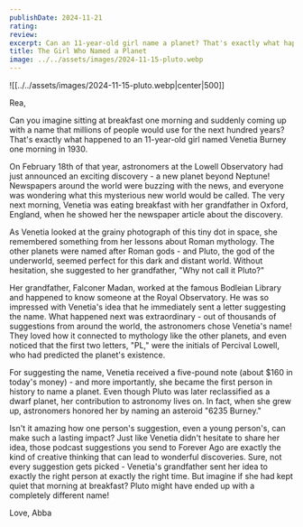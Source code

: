 ```yaml
---
publishDate: 2024-11-21
rating: 
review: 
excerpt: Can an 11-year-old girl name a planet? That's exactly what happened in 1930, when a young student's breakfast conversation led to naming one of our solar system's most famous celestial bodies.
title: The Girl Who Named a Planet
image: ../../assets/images/2024-11-15-pluto.webp
---
```

![[../../assets/images/2024-11-15-pluto.webp|center|500]]

Rea,

Can you imagine sitting at breakfast one morning and suddenly coming up with a name that millions of people would use for the next hundred years? That's exactly what happened to an 11-year-old girl named Venetia Burney one morning in 1930.

On February 18th of that year, astronomers at the Lowell Observatory had just announced an exciting discovery - a new planet beyond Neptune! Newspapers around the world were buzzing with the news, and everyone was wondering what this mysterious new world would be called. The very next morning, Venetia was eating breakfast with her grandfather in Oxford, England, when he showed her the newspaper article about the discovery.

As Venetia looked at the grainy photograph of this tiny dot in space, she remembered something from her lessons about Roman mythology. The other planets were named after Roman gods - and Pluto, the god of the underworld, seemed perfect for this dark and distant world. Without hesitation, she suggested to her grandfather, "Why not call it Pluto?"

Her grandfather, Falconer Madan, worked at the famous Bodleian Library and happened to know someone at the Royal Observatory. He was so impressed with Venetia's idea that he immediately sent a letter suggesting the name. What happened next was extraordinary - out of thousands of suggestions from around the world, the astronomers chose Venetia's name! They loved how it connected to mythology like the other planets, and even noticed that the first two letters, "PL," were the initials of Percival Lowell, who had predicted the planet's existence.

For suggesting the name, Venetia received a five-pound note (about $160 in today's money) - and more importantly, she became the first person in history to name a planet. Even though Pluto was later reclassified as a dwarf planet, her contribution to astronomy lives on. In fact, when she grew up, astronomers honored her by naming an asteroid "6235 Burney."

Isn't it amazing how one person's suggestion, even a young person's, can make such a lasting impact? Just like Venetia didn't hesitate to share her idea, those podcast suggestions you send to Forever Ago are exactly the kind of creative thinking that can lead to wonderful discoveries. Sure, not every suggestion gets picked - Venetia's grandfather sent her idea to exactly the right person at exactly the right time. But imagine if she had kept quiet that morning at breakfast? Pluto might have ended up with a completely different name!

Love,
Abba
